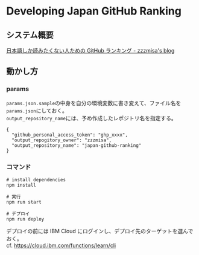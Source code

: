 # Developing Japan GitHub Ranking

## システム概要

[日本語しか読みたくない人ための GitHub ランキング - zzzmisa's blog](https://blog.zzzmisa.com/japan-github-ranking/)

## 動かし方

### params

`params.json.sample`の中身を自分の環境変数に書き変えて、ファイル名を`params.json`にしておく。  
`output_repository_name`には、予め作成したレポジトリ名を指定する。

```
{
  "github_personal_access_token": "ghp_xxxx",
  "output_repogitory_owner": "zzzmisa",
  "output_repository_name": "japan-github-ranking"
}
```

### コマンド

```
# install dependencies
npm install

# 実行
npm run start

# デプロイ
npm run deploy
```

デプロイの前には IBM Cloud にログインし、デプロイ先のターゲットを選んでおく。  
cf. https://cloud.ibm.com/functions/learn/cli
